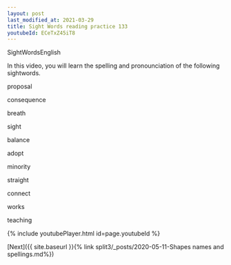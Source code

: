 ```yaml
---
layout: post
last_modified_at: 2021-03-29
title: Sight Words reading practice 133
youtubeId: ECeTxZ45iT8
---
```

 
 
SightWordsEnglish


In this video, you will learn the spelling and pronounciation of the following sightwords.

proposal

consequence

breath

sight

balance

adopt

minority

straight

connect 

works

teaching



 
{% include youtubePlayer.html id=page.youtubeId %}
 
 

[Next]({{ site.baseurl }}{% link  split3/_posts/2020-05-11-Shapes names and spellings.md%})
 
